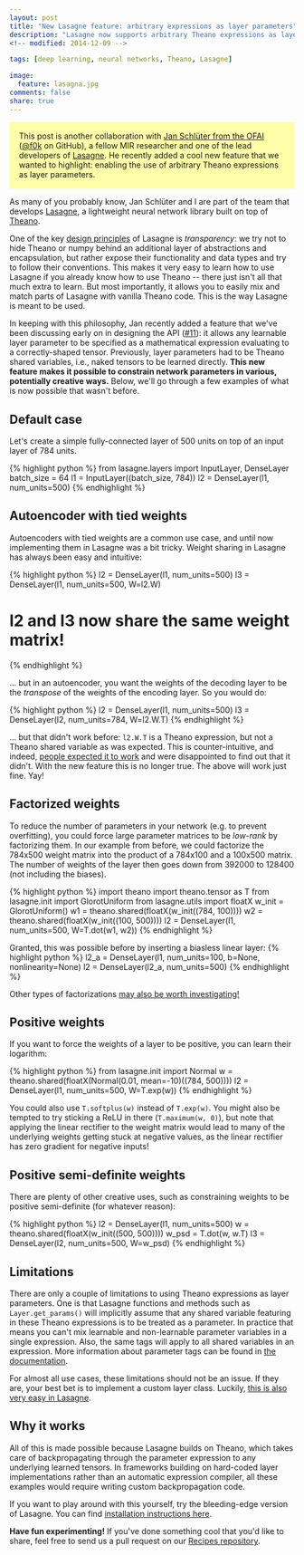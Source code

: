 ```yaml
---
layout: post
title: "New Lasagne feature: arbitrary expressions as layer parameters"
description: "Lasagne now supports arbitrary Theano expressions as layer parameters, creating more flexibility and allowing easier code reuse."
<!-- modified: 2014-12-09 -->

tags: [deep learning, neural networks, Theano, Lasagne]

image:
  feature: lasagna.jpg
comments: false
share: true
---
```


<p style='background-color: #ffa; padding: 1.2em;'>
This post is another collaboration with <a href="http://ofai.at/~jan.schlueter">Jan Schlüter from the OFAI</a> (<a href="https://github.com/f0k">@f0k</a> on GitHub), a fellow MIR researcher and one of the lead developers of <a href="http://lasagne.readthedocs.org/">Lasagne</a>. He recently added a cool new feature that we wanted to highlight: enabling the use of arbitrary Theano expressions as layer parameters.
</p>

As many of you probably know, Jan Schlüter and I are part of the team that develops [Lasagne](http://lasagne.readthedocs.org/), a lightweight neural network library built on top of [Theano](http://deeplearning.net/software/theano/).

One of the key [design principles](http://lasagne.readthedocs.org/en/latest/user/development.html#philosophy) of Lasagne is *transparency*: we try not to hide Theano or numpy behind an additional layer of abstractions and encapsulation, but rather expose their functionality and data types and try to follow their conventions. This makes it very easy to learn how to use Lasagne if you already know how to use Theano -- there just isn't all that much extra to learn. But most importantly, it allows you to easily mix and match parts of Lasagne with vanilla Theano code. This is the way Lasagne is meant to be used.

In keeping with this philosophy, Jan recently added a feature that we've been discussing early on in designing the API ([#11](https://github.com/Lasagne/Lasagne/issues/11)): it allows any learnable layer parameter to be specified as a mathematical expression evaluating to a correctly-shaped tensor. Previously, layer parameters had to be Theano shared variables, i.e., naked tensors to be learned directly. **This new feature makes it possible to constrain network parameters in various, potentially creative ways.** Below, we'll go through a few examples of what is now possible that wasn't before.

## Default case

Let's create a simple fully-connected layer of 500 units on top of an input layer of 784 units.

{% highlight python %}
from lasagne.layers import InputLayer, DenseLayer
batch_size = 64
l1 = InputLayer((batch_size, 784))
l2 = DenseLayer(l1, num_units=500)
{% endhighlight %}

## Autoencoder with tied weights

Autoencoders with tied weights are a common use case, and until now implementing them in Lasagne was a bit tricky. Weight sharing in Lasagne has always been easy and intuitive:

{% highlight python %}
l2 = DenseLayer(l1, num_units=500)
l3 = DenseLayer(l1, num_units=500, W=l2.W)
# l2 and l3 now share the same weight matrix!
{% endhighlight %}

... but in an autoencoder, you want the weights of the decoding layer to be the *transpose* of the weights of the encoding layer. So you would do:

{% highlight python %}
l2 = DenseLayer(l1, num_units=500)
l3 = DenseLayer(l2, num_units=784, W=l2.W.T)
{% endhighlight %}

... but that didn't work before: `l2.W.T` is a Theano expression, but not a Theano shared variable as was expected. This is counter-intuitive, and indeed, [people expected it to work](https://groups.google.com/forum/#!searchin/lasagne-users/tied$20weights/lasagne-users/ky78GBSgnBI/z10Br4p4kHMJ) and were disappointed to find out that it didn't. With the new feature this is no longer true. The above will work just fine. Yay!

## Factorized weights

To reduce the number of parameters in your network (e.g. to prevent overfitting), you could force large parameter matrices to be *low-rank* by factorizing them. In our example from before, we could factorize the 784x500 weight matrix into the product of a 784x100 and a 100x500 matrix. The number of weights of the layer then goes down from 392000 to 128400 (not including the biases).

{% highlight python %}
import theano
import theano.tensor as T
from lasagne.init import GlorotUniform
from lasagne.utils import floatX
w_init = GlorotUniform()
w1 = theano.shared(floatX(w_init((784, 100))))
w2 = theano.shared(floatX(w_init((100, 500))))
l2 = DenseLayer(l1, num_units=500, W=T.dot(w1, w2))
{% endhighlight %}

Granted, this was possible before by inserting a biasless linear layer:
{% highlight python %}
l2_a = DenseLayer(l1, num_units=100, b=None, nonlinearity=None)
l2 = DenseLayer(l2_a, num_units=500)
{% endhighlight %}

Other types of factorizations [may also be worth investigating!](http://arxiv.org/abs/1509.06569)

## Positive weights

If you want to force the weights of a layer to be positive, you can learn their logarithm:

{% highlight python %}
from lasagne.init import Normal
w = theano.shared(floatX(Normal(0.01, mean=-10)((784, 500))))
l2 = DenseLayer(l1, num_units=500, W=T.exp(w))
{% endhighlight %}

You could also use `T.softplus(w)` instead of `T.exp(w)`. You might also be tempted to try sticking a ReLU in there (`T.maximum(w, 0)`), but note that applying the linear rectifier to the weight matrix would lead to many of the underlying weights getting stuck at negative values, as the linear rectifier has zero gradient for negative inputs!

## Positive semi-definite weights

There are plenty of other creative uses, such as constraining weights to be positive semi-definite (for whatever reason):

{% highlight python %}
l2 = DenseLayer(l1, num_units=500)
w = theano.shared(floatX(w_init((500, 500))))
w_psd = T.dot(w, w.T)
l3 = DenseLayer(l2, num_units=500, W=w_psd)
{% endhighlight %}

## Limitations

There are only a couple of limitations to using Theano expressions as layer parameters. One is that Lasagne functions and methods such as `Layer.get_params()` will implicitly assume that any shared variable featuring in these Theano expressions is to be treated as a parameter. In practice that means you can't mix learnable and non-learnable parameter variables in a single expression. Also, the same tags will apply to all shared variables in an expression. More information about parameter tags can be found in [the documentation](http://lasagne.readthedocs.org/en/latest/modules/layers/base.html#lasagne.layers.Layer.get_params).

For almost all use cases, these limitations should not be an issue. If they are, your best bet is to implement a custom layer class. Luckily, [this is also very easy in Lasagne](http://lasagne.readthedocs.org/en/latest/user/custom_layers.html).

## Why it works

All of this is made possible because Lasagne builds on Theano, which takes care of backpropagating through the parameter expression to any underlying learned tensors. In frameworks building on hard-coded layer implementations rather than an automatic expression compiler, all these examples would require writing custom backpropagation code.

If you want to play around with this yourself, try the bleeding-edge version of Lasagne. You can find [installation instructions here](http://lasagne.readthedocs.org/en/latest/user/installation.html#bleeding-edge-version).

**Have fun experimenting!** If you've done something cool that you'd like to share, feel free to send us a pull request on our [Recipes repository](https://github.com/Lasagne/Recipes).

